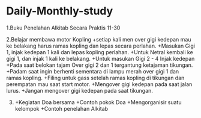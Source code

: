 # Daily-Monthly-study

1.Buku Penelahan Alkitab Secara Praktis
 11-30 

2.Belajar membawa motor Kopling
  +setiap kali men over gigi kedepan mau ke belakang harus ramas kopling dan lepas secara perlahan.
  +Masukan Gigi 1, injak kedepan 1 kali dan lepas kopling perlahan.
  +Untuk Netral kembali ke gigi 1, dan injak 1 kali ke belakang.
  +Untuk masukan Gigi 2 - 4 Injak kedepan
  +Pada saat belokan tajam Over gigi 2 dan 1 tergantung ketajaman tikungan.
  +Padam saat ingin berhenti sementara di lampu merah over gigi 1 dan ramas kopling.
  +Filing untuk gass setelah ramas kopling di tikungan  dan perempatan mau saat start motor.
  +Mengover gigi kedepan pada saat jalan lurus.
  +Jangan mengover gigi kedepan pada saat tikungan.

3. +Kegiatan Doa bersama 
   +Contoh pokok Doa
   +Mengorganisir suatu kelompok
   +Contoh penelahan Alkitab
